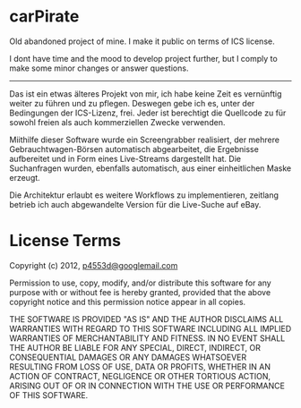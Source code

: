 carPirate
=========

Old abandoned project of mine. I make it public on terms of ICS license.

I dont have time and the mood to develop project further, but I comply to make some minor changes or answer questions.

------------

Das ist ein etwas älteres Projekt von mir, ich habe keine Zeit es vernünftig weiter zu führen und zu pflegen. Deswegen gebe ich es, unter der Bedingungen der ICS-Lizenz, frei.
Jeder ist berechtigt die Quellcode zu für sowohl freien als auch kommerziellen Zwecke verwenden.

Miithilfe dieser Software wurde ein Screengrabber realisiert, der mehrere Gebrauchtwagen-Börsen automatisch abgearbeitet, die Ergebnisse aufbereitet und in Form eines Live-Streams dargestellt hat.
Die Suchanfragen wurden, ebenfalls automatisch, aus einer einheitlichen Maske erzeugt.

Die Architektur erlaubt es weitere Workflows zu implementieren, zeitlang betrieb ich auch abgewandelte Version für die Live-Suche auf eBay.


License Terms
=============

Copyright (c) 2012, p4553d@googlemail.com

Permission to use, copy, modify, and/or distribute this software for any
purpose with or without fee is hereby granted, provided that the above
copyright notice and this permission notice appear in all copies.

THE SOFTWARE IS PROVIDED "AS IS" AND THE AUTHOR DISCLAIMS ALL WARRANTIES
WITH REGARD TO THIS SOFTWARE INCLUDING ALL IMPLIED WARRANTIES OF
MERCHANTABILITY AND FITNESS. IN NO EVENT SHALL THE AUTHOR BE LIABLE FOR
ANY SPECIAL, DIRECT, INDIRECT, OR CONSEQUENTIAL DAMAGES OR ANY DAMAGES
WHATSOEVER RESULTING FROM LOSS OF USE, DATA OR PROFITS, WHETHER IN AN
ACTION OF CONTRACT, NEGLIGENCE OR OTHER TORTIOUS ACTION, ARISING OUT OF
OR IN CONNECTION WITH THE USE OR PERFORMANCE OF THIS SOFTWARE.

